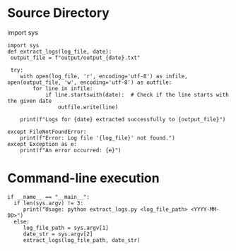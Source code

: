 # Source Directory
import sys


  
    import sys 
    def extract_logs(log_file, date):
     output_file = f"output/output_{date}.txt"

     try:
        with open(log_file, 'r', encoding='utf-8') as infile, open(output_file, 'w', encoding='utf-8') as outfile:
            for line in infile:
                if line.startswith(date):  # Check if the line starts with the given date
                    outfile.write(line)

        print(f"Logs for {date} extracted successfully to {output_file}")

    except FileNotFoundError:
        print(f"Error: Log file '{log_file}' not found.")
    except Exception as e:
        print(f"An error occurred: {e}")

# Command-line execution
    if __name__ == "__main__":
      if len(sys.argv) != 3:
         print("Usage: python extract_logs.py <log_file_path> <YYYY-MM-DD>")
      else:
         log_file_path = sys.argv[1]
         date_str = sys.argv[2]
         extract_logs(log_file_path, date_str)
